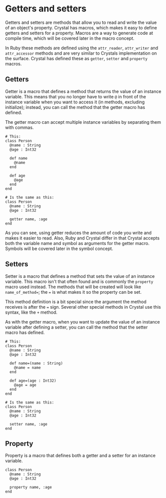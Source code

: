 # Getters and setters

Getters and setters are methods that allow you to read and write the value of an object's property.
Crystal has macros, which makes it easy to define getters and setters for a property.
Macros are a way to generate code at compile time, which will be covered later in the macro concept.

In Ruby these methods are defined using the `attr_reader`, `attr_writer` and `attr_accessor` methods and are very similar to Crystals implementation on the surface.
Crystal has defined these as `getter`, `setter` and `property` macros.

## Getters

Getter is a macro that defines a method that returns the value of an instance variable.
This means that you no longer have to write `@` in front of the instance variable when you want to access it (in methods, excluding initialize); instead, you can call the method that the getter macro has defined.

The getter macro can accept multiple instance variables by separating them with commas.

```crystal
# This:
class Person
  @name : String
  @age : Int32

  def name
    @name
  end

  def age
    @age
  end
end

# Is the same as this:
class Person
  @name : String
  @age : Int32

  getter name, :age
end
```

As you can see, using getter reduces the amount of code you write and makes it easier to read.
Also, Ruby and Crystal differ in that Crystal accepts both the variable name and symbol as arguments for the getter macro.
Symbols will be covered later in the symbol concept.

## Setters

Setter is a macro that defines a method that sets the value of an instance variable.
This macro isn't that often found and is commonly the `property` macro used instead.
The methods that will be created will look like `name_of_method=`; the `=` is what makes it so the property can be set.

This method definition is a bit special since the argument the method receives is after the `=` sign.
Several other special methods in Crystal use this syntax, like the `+` method.

As with the getter macro, when you want to update the value of an instance variable after defining a setter, you can call the method that the setter macro has defined.

```crystal
# This:
class Person
  @name : String
  @age : Int32

  def name=(name : String)
    @name = name
  end

  def age=(age : Int32)
    @age = age
  end
end

# Is the same as this:
class Person
  @name : String
  @age : Int32

  setter name, :age
end
```

## Property

Property is a macro that defines both a getter and a setter for an instance variable.

```crystal
class Person
  @name : String
  @age : Int32

  property name, :age
end
```

[getter]: https://crystal-lang.org/api/Object.html#getter%28%2Anames%2C%26block%29-macro
[setter]: https://crystal-lang.org/api/Object.html#setter%28%2Anames%29-macro
[property]: https://crystal-lang.org/api/Object.html#property%28%2Anames%2C%26block%29-macro
